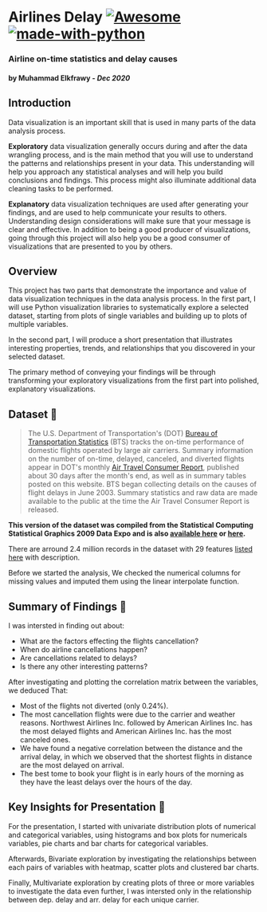 # Airlines Delay [![Awesome](https://awesome.re/badge.svg)](https://github.com/kfrawee/SalesAnalysis) [![made-with-python](https://img.shields.io/badge/Made%20with-Python-1f425f.svg)](https://www.python.org/)
### Airline on-time statistics and delay causes
#### by Muhammad Elkfrawy - <i> Dec 2020 </i>



## Introduction
Data visualization is an important skill that is used in many parts of the data analysis process. 

**Exploratory** data visualization generally occurs during and after the data wrangling process, and is the main method that you will use to understand the patterns and relationships present in your data. This understanding will help you approach any statistical analyses and will help you build conclusions and findings. This process might also illuminate additional data cleaning tasks to be performed. 

**Explanatory** data visualization techniques are used after generating your findings, and are used to help communicate your results to others. Understanding design considerations will make sure that your message is clear and effective. In addition to being a good producer of visualizations, going through this project will also help you be a good consumer of visualizations that are presented to you by others.


## Overview
This project has two parts that demonstrate the importance and value of data visualization techniques in the data analysis process. In the first part, I will use Python visualization libraries to systematically explore a selected dataset, starting from plots of single variables and building up to plots of multiple variables. 

In the second part, I will produce a short presentation that illustrates interesting properties, trends, and relationships that you discovered in your selected dataset. 

The primary method of conveying your findings will be through transforming your exploratory visualizations from the first part into polished, explanatory visualizations.



## Dataset :bookmark_tabs:

> The U.S. Department of Transportation's (DOT) [Bureau of Transportation Statistics](https://www.transtats.bts.gov/OT_Delay/OT_DelayCause1.asp) (BTS) tracks the on-time performance of domestic flights operated by large air carriers. Summary information on the number of on-time, delayed, canceled, and diverted flights appear in DOT's monthly [Air Travel Consumer Report](http://www.dot.gov/individuals/air-consumer/air-travel-consumer-reports), published about 30 days after the month's end, as well as in summary tables posted on this website. BTS began collecting details on the causes of flight delays in June 2003. Summary statistics and raw data are made available to the public at the time the Air Travel Consumer Report is released.

**This version of the dataset was compiled from the Statistical Computing Statistical Graphics 2009 Data Expo and is also [available here](http://stat-computing.org/dataexpo/2009/the-data.html) or [here](https://dataverse.harvard.edu/dataset.xhtml?persistentId=doi:10.7910/DVN/HG7NV7).**

There are arround 2.4 million records in the dataset with 29 features [listed here](http://stat-computing.org/dataexpo/2009/the-data.html)  with description.

Before we started the analysis, We checked the numerical columns for missing values and imputed them using the linear interpolate function.


## Summary of Findings :notebook_with_decorative_cover:

I was intersted in finding out about:
- What are the factors effecting the flights cancellation?
- When do airline cancellations happen?
- Are cancellations related to delays?
- Is there any other interesting patterns?

After investigating and plotting the correlation matrix between the variables, we deduced That:

- Most of the flights not diverted (only 0.24%).
- The most cancellation flights were due to the carrier and weather reasons.
Northwest Airlines Inc. followed by American Airlines Inc. has the most delayed flights and American Airlines Inc. has the most canceled ones.
- We have found a negative correlation between the distance and the arrival delay, in which we observed that the shortest flights in distance are the most delayed on arrival.
- The best tome to book your flight is in early hours of the morning as they have the least delays over the hours of the day.


## Key Insights for Presentation :high_brightness:
For the presentation, I started with univariate distribution plots of numerical and categorical variables, using histograms and box plots for numericals variables, pie charts and bar charts for categorical variables.

Afterwards, Bivariate exploration by investigating the relationships between each pairs of variables with heatmap, scatter plots and clustered bar charts.

Finally, Multivariate exploration by creating plots of three or more variables to investigate the data even further, I was intersted only in
the relationship between dep. delay and arr. delay for each unique carrier.
